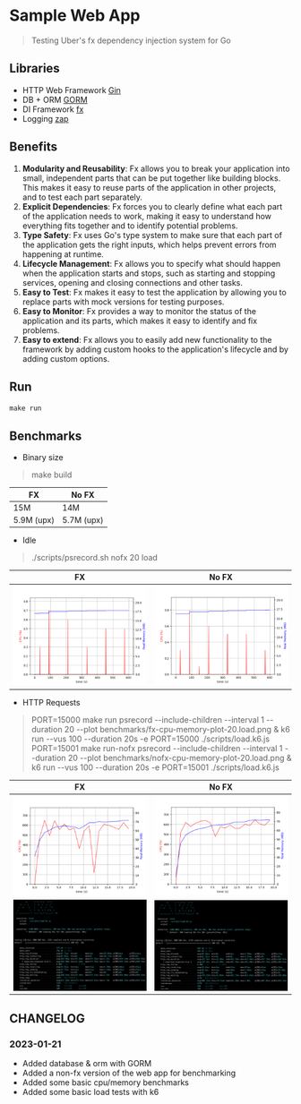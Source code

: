 # Sample Web App

> Testing Uber's fx dependency injection system for Go

## Libraries
- HTTP Web Framework [Gin](https://github.com/gin-gonic/gin)
- DB + ORM [GORM](https://github.com/go-gorm/gorm)
- DI Framework [fx](https://github.com/uber-go/fx)
- Logging [zap](https://github.com/uber-go/zap)

## Benefits
1. **Modularity and Reusability**: Fx allows you to break your application into small, independent parts that can be put together like building blocks. This makes it easy to reuse parts of the application in other projects, and to test each part separately.
2. **Explicit Dependencies**: Fx forces you to clearly define what each part of the application needs to work, making it easy to understand how everything fits together and to identify potential problems.
3. **Type Safety**: Fx uses Go's type system to make sure that each part of the application gets the right inputs, which helps prevent errors from happening at runtime.
4. **Lifecycle Management**: Fx allows you to specify what should happen when the application starts and stops, such as starting and stopping services, opening and closing connections and other tasks.
5. **Easy to Test**: Fx makes it easy to test the application by allowing you to replace parts with mock versions for testing purposes.
6. **Easy to Monitor**: Fx provides a way to monitor the status of the application and its parts, which makes it easy to identify and fix problems.
7. **Easy to extend**: Fx allows you to easily add new functionality to the framework by adding custom hooks to the application's lifecycle and by adding custom options.

## Run

```shell
make run
```

## Benchmarks

- Binary size  

> make build

| FX | No FX |
| -- | -- |
| 15M | 14M |
| 5.9M (upx) | 5.7M (upx) |

- Idle

> ./scripts/psrecord.sh <PID> nofx 20 load

| FX | No FX |
| -- | -- |
| ![](./benchmarks/fx-cpu-memory-plot-600.idle.png) | ![](./benchmarks/nofx-cpu-memory-plot-600.idle.png) |

- HTTP Requests

> PORT=15000 make run
> psrecord <PID> --include-children --interval 1 --duration 20 --plot benchmarks/fx-cpu-memory-plot-20.load.png & k6 run --vus 100 --duration 20s -e PORT=15000 ./scripts/load.k6.js
> PORT=15001 make run-nofx
> psrecord <PID> --include-children --interval 1 --duration 20 --plot benchmarks/nofx-cpu-memory-plot-20.load.png & k6 run --vus 100 --duration 20s -e PORT=15001 ./scripts/load.k6.js

| FX | No FX |
| -- | -- |
| ![](./benchmarks/fx-cpu-memory-plot-20.load.png) | ![](./benchmarks/nofx-cpu-memory-plot-20.load.png) |
| ![](./benchmarks/fx-k6-100.png) | ![](./benchmarks/nofx-k6-100.png) |

## CHANGELOG
### 2023-01-21
- Added database & orm with GORM
- Added a non-fx version of the web app for benchmarking
- Added some basic cpu/memory benchmarks
- Added some basic load tests with k6
